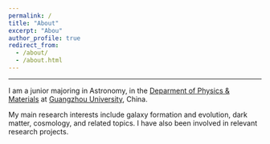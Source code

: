 ```yaml
---
permalink: /
title: "About"
excerpt: "Abou"
author_profile: true
redirect_from: 
  - /about/
  - /about.html
---
```

---


I am a junior majoring in Astronomy, in the [Deparment of Physics & Materials](https://spee.gzhu.edu.cn/index.htm) 
at [Guangzhou University](https://www.gzhu.edu.cn/), China.

My main research interests include galaxy formation and evolution, dark matter, cosmology, and related topics. I have also been involved in relevant research projects.
